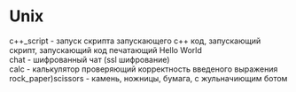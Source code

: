 # Unix
c++_script - запуск скрипта запускающего с++ код, запускающий скрипт, запускающий код печатающий Hello World  
chat - шифрованный чат (ssl шифрование)  
calc - калькулятор проверяющий корректность введеного выражения  
rock_paper)scissors - камень, ножницы, бумага, с жульначиющим ботом  
